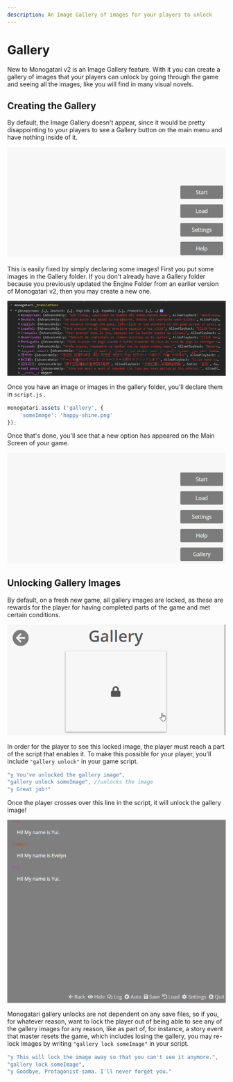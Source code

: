 ```yaml
---
description: An Image Gallery of images for your players to unlock
---
```


# Gallery

New to Monogatari v2 is an Image Gallery feature. With it you can create a gallery of images that your players can unlock by going through the game and seeing all the images, like you will find in many visual novels.

## Creating the Gallery

By default, the Image Gallery doesn't appear, since it would be pretty disappointing to your players to see a Gallery button on the main menu and have nothing inside of it. 

![Monogatari&apos;s Default Main Menu with no Gallery](../.gitbook/assets/image%20%283%29.png)

This is easily fixed by simply declaring some images! First you put some images in the Gallery folder. If you don't already have a Gallery folder because you previously updated the Engine Folder from an earlier version of Monogatari v2, then you may create a new one.

![The &quot;gallery&quot; folder is located inside of your &quot;assets&quot; folder in your game&apos;s directory.](../.gitbook/assets/image%20%2816%29.png)

Once you have an image or images in the gallery folder, you'll declare them in `script.js` . 

```javascript
monogatari.assets ('gallery', {
	'someImage': 'happy-shine.png'
});
```

Once that's done, you'll see that a new option has appeared on the Main Screen of your game.

![Monogatari&apos;s Default Main Menu with the Gallery option available.](../.gitbook/assets/image%20%288%29.png)

## Unlocking Gallery Images

By default, on a fresh new game, all gallery images are locked, as these are rewards for the player for having completed parts of the game and met certain conditions.

![The default Gallery screen with one image, with that one image being locked.](../.gitbook/assets/image%20%281%29.png)

In order for the player to see this locked image, the player must reach a part of the script that enables it. To make this possible for your player, you'll include `"gallery unlock"` in your game script.

```javascript
"y You've unlocked the gallery image",
"gallery unlock someImage", //unlocks the image
"y Great job!"
```

Once the player crosses over this line in the script, it will unlock the gallery image!

![The default Gallery screen with one image, with that one image being Unlocked.](../.gitbook/assets/image%20%2811%29.png)

Monogatari gallery unlocks are not dependent on any save files, so if you, for whatever reason, want to lock the player out of being able to see any of the gallery images for any reason, like as part of, for instance, a story event that master resets the game, which includes losing the gallery, you may re-lock images by writing `"gallery lock someImage"` in your script.

```javascript
"y This will lock the image away so that you can't see it anymore.",
"gallery lock someImage",
"y Goodbye, Protagonist-sama. I'll never forget you."
```



